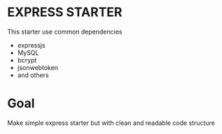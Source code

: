 # EXPRESS STARTER

This starter use common dependencies
- expressjs
- MySQL
- bcrypt
- jsonwebtoken
- and others

# Goal
Make simple express starter but with clean and readable code structure